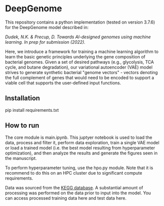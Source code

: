 # DeepGenome

This repository contains a python implementation (tested on version 3.7.6) for the DeepGenome model described in: 

_Dudek, N.K. & Precup, D. Towards AI-designed genomes using machine learning. In prep for submission (2022)._

Here, we introduce a framework for training a machine learning algorithm to learn the basic genetic principles underlying the gene composition of bacterial genomes. Given a set of desired pathways (e.g., glycolysis, TCA cycle, and butane degradation), our variational autoencoder (VAE) model strives to generate synthetic bacterial "genome vectors" - vectors denoting the full complement of genes that would need to be encoded to support a viable cell that supports the user-defined input functions.

## Installation

pip install requirements.txt

## How to run

The core module is main.ipynb. This juptyer notebook is used to load the data, process and filter it, perform data exploration, train a single VAE model or load a trained model (i.e. the best model resulting from hyperparameter optimization), and then analyze the results and generate the figures seen in the manuscript. 

To perform hyperparameter tuning, use the hpo.py module. Note that it is recommend to do this on an HPC cluster due to significant compute requirements. 

Data was sourced from the [KEGG database](https://www.genome.jp/kegg/). A substantial amount of processing was performed on the data prior to input into the model. You can access processed training data here and test data here. 

